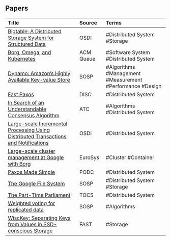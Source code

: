 ## Papers

| Title | Source | Terms |
|:--------|:--------|:--------|
|[Bigtable: A Distributed Storage System for Structured Data](https://static.googleusercontent.com/media/research.google.com/en//archive/bigtable-osdi06.pdf)|OSDI|#Distributed System #Storage |
|[Borg, Omega, and Kubernetes](https://static.googleusercontent.com/media/research.google.com/en//pubs/archive/44843.pdf)|ACM Queue|#Software System #Distributed System |
|[Dynamo: Amazon’s Highly Available Key-value Store](https://www.allthingsdistributed.com/files/amazon-dynamo-sosp2007.pdf)|SOSP|#Algorithms #Management #Measurement #Performance #Design |
|[Fast Paxos](https://www.microsoft.com/en-us/research/wp-content/uploads/2016/02/tr-2005-112.pdf)|DISC|#Distributed System |
|[In Search of an Understandable Consensus Algorithm](https://web.stanford.edu/~ouster/cgi-bin/papers/raft-atc14)|ATC|#Algorithms #Distributed System |
|[Large-scale Incremental Processing Using Distributed Transactions and Notifications](https://storage.googleapis.com/pub-tools-public-publication-data/pdf/36726.pdf)|OSDI|#Distributed System |
|[Large-scale cluster management at Google with Borg](https://pdos.csail.mit.edu/6.824/papers/borg.pdf)|EuroSys|#Cluster #Container |
|[Paxos Made Simple](https://lamport.azurewebsites.net/pubs/paxos-simple.pdf)|PODC|#Distributed System |
|[The Google File System](https://static.googleusercontent.com/media/research.google.com/en//archive/gfs-sosp2003.pdf)|SOSP|#Distributed System #Storage |
|[The Part-Time Parliament](https://lamport.azurewebsites.net/pubs/lamport-paxos.pdf)|TOCS|#Distributed System |
|[Weighted voting for replicated data](http://120.52.51.19/pages.cs.wisc.edu/~remzi/Classes/739/Fall2015/Papers/gifford79.pdf)|SOSP|#Algorithms |
|[WiscKey: Separating Keys from Values in SSD-conscious Storage](https://www.usenix.org/system/files/conference/fast16/fast16-papers-lu.pdf)|FAST|#Storage |
